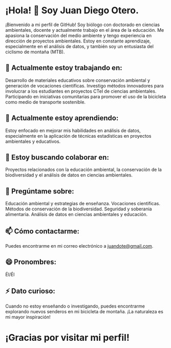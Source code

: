 # ¡Hola! 👋 Soy Juan Diego Otero.

¡Bienvenido a mi perfil de GitHub! Soy biólogo con doctorado en ciencias ambientales, docente y actualmente trabajo en el área de la educación. Me apasiona la conservación del medio ambiente y tengo experiencia en dirección de proyectos ambientales. Estoy en constante aprendizaje, especialmente en el análisis de datos, y también soy un entusiasta del ciclismo de montaña (MTB).

## 🔭 Actualmente estoy trabajando en:
Desarrollo de materiales educativos sobre conservación ambiental y generación de vocaciones cientificas.
Investigo métodos innovadores para involucrar a los estudiantes en proyectos CTeI de ciencias ambientales.
Participando en iniciativas comunitarias para promover el uso de la bicicleta como medio de transporte sostenible.

## 🌱 Actualmente estoy aprendiendo:
Estoy enfocado en mejorar mis habilidades en análisis de datos, especialmente en la aplicación de técnicas estadísticas en proyectos ambientales y educativos.

## 👯 Estoy buscando colaborar en:
Proyectos relacionados con la educación ambiental, la conservación de la biodiversidad y el análisis de datos en ciencias ambientales.

## 💬 Pregúntame sobre:
Educación ambiental y estrategias de enseñanza.
Vocaciones cientificas.
Métodos de conservación de la biodiversidad.
Seguridad y soberania alimentaria.
Análisis de datos en ciencias ambientales y educación.

## 📫 Cómo contactarme:
Puedes encontrarme en mi correo electrónico a juandote@gmail.com.

## 😄 Pronombres:
Él/Él

## ⚡ Dato curioso:
Cuando no estoy enseñando o investigando, puedes encontrarme explorando nuevos senderos en mi bicicleta de montaña. ¡La naturaleza es mi mayor inspiración!

# ¡Gracias por visitar mi perfil!
